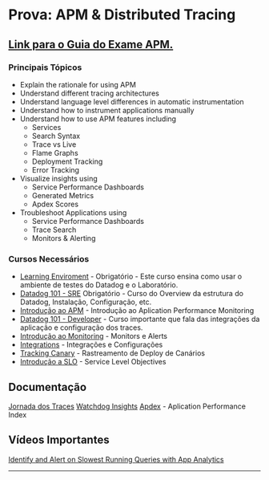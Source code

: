 # Prova: APM & Distributed Tracing
## [Link para o Guia do Exame APM.](https://www.datadoghq.com/pdf/APM_and_Distributed_Tracing_Fundamentals_Exam_Guide.pdf)
### Principais Tópicos
 - Explain the rationale for using APM
 - Understand different tracing architectures
 - Understand language level differences in automatic instrumentation
 - Understand how to instrument applications manually
 - Understand how to use APM features including
	 - Services
	 - Search Syntax
	 - Trace vs Live
	 - Flame Graphs
	 - Deployment Tracking
	 - Error Tracking
 - Visualize insights using
	 - Service Performance Dashboards
	 - Generated Metrics
	 - Apdex Scores
 - Troubleshoot Applications using
	 - Service Performance Dashboards
	 - Trace Search
	 - Monitors & Alerting


### Cursos Necessários

- [Learning Enviroment](https://learn.datadoghq.com/courses/the-learning-environment) - Obrigatório - Este curso ensina como usar o ambiente de testes do Datadog e o Laboratório.
- [Datadog 101 - SRE](https://learn.datadoghq.com/courses/dd-101-sre) Obrigatório - Curso do Overview da estrutura do Datadog, Instalação, Configuração, etc.
- [Introdução ao APM](https://learn.datadoghq.com/courses/intro-to-apm) - Introdução ao Aplication Performance Monitoring
- [Datadog 101 - Developer](https://learn.datadoghq.com/courses/dd-101-dev) - Curso importante que fala das integrações da aplicação e configuração dos traces.
- [Introdução ao Monitoring](https://learn.datadoghq.com/courses/intro-to-monitoring) - Monitors e Alerts
- [Integrations](https://learn.datadoghq.com/courses/intro-to-integrations) - Integrações e Configurações
- [Tracking Canary](https://learn.datadoghq.com/courses/canary-deployment-tracking-lab) - Rastreamento de Deploy de Canários
- [Introdução a SLO](https://learn.datadoghq.com/courses/intro-to-slo) - Service Level Objectives 

## Documentação

[Jornada dos Traces](https://docs.datadoghq.com/tracing/#journey-of-a-trace)
[Watchdog Insights](https://docs.datadoghq.com/logs/explorer/watchdog_insights/#overview)
[Apdex](https://docs.datadoghq.com/tracing/guide/configure_an_apdex_for_your_traces_with_datadog_apm/#pagetitle) - Aplication Performance Index

## Vídeos Importantes

[Identify and Alert on Slowest Running Queries with App Analytics](https://youtu.be/7haZw7i0PnY)




---
